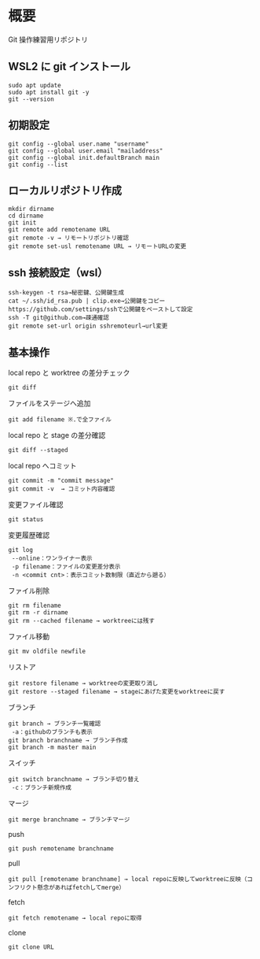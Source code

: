 # 概要

Git 操作練習用リポジトリ

## WSL2 に git インストール

```
sudo apt update
sudo apt install git -y
git --version
```

## 初期設定

```
git config --global user.name "username"
git config --global user.email "mailaddress"
git config --global init.defaultBranch main
git config --list
```

## ローカルリポジトリ作成

```
mkdir dirname
cd dirname
git init
git remote add remotename URL
git remote -v → リモートリポジトリ確認
git remote set-usl remotename URL → リモートURLの変更
```

## ssh 接続設定（wsl）

```
ssh-keygen -t rsa→秘密鍵、公開鍵生成
cat ~/.ssh/id_rsa.pub | clip.exe→公開鍵をコピー
https://github.com/settings/sshで公開鍵をペーストして設定
ssh -T git@github.com→疎通確認
git remote set-url origin sshremoteurl→url変更
```

## 基本操作

local repo と worktree の差分チェック

```
git diff
```

ファイルをステージへ追加

```
git add filename ※.で全ファイル
```

local repo と stage の差分確認

```
git diff --staged
```

local repo へコミット

```
git commit -m "commit message"
git commit -v  → コミット内容確認
```

変更ファイル確認

```
git status
```

変更履歴確認

```
git log
 --online：ワンライナー表示
 -p filename：ファイルの変更差分表示
 -n <commit cnt>：表示コミット数制限（直近から遡る）
```

ファイル削除

```
git rm filename
git rm -r dirname
git rm --cached filename → worktreeには残す
```

ファイル移動

```
git mv oldfile newfile
```

リストア

```
git restore filename → worktreeの変更取り消し
git restore --staged filename → stageにあげた変更をworktreeに戻す
```

ブランチ

```
git branch → ブランチ一覧確認
 -a：githubのブランチも表示
git branch branchname → ブランチ作成
git branch -m master main
```

スイッチ

```
git switch branchname → ブランチ切り替え
 -c：ブランチ新規作成
```

マージ

```
git merge branchname → ブランチマージ
```

push

```
git push remotename branchname
```

pull

```
git pull [remotename branchname] → local repoに反映してworktreeに反映（コンフリクト懸念があればfetchしてmerge）
```

fetch

```
git fetch remotename → local repoに取得
```

clone

```
git clone URL
```
